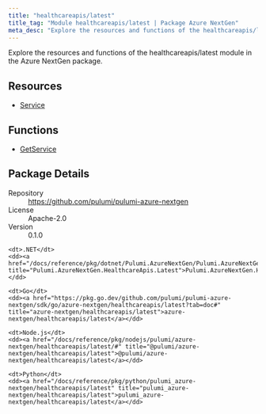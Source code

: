 ```yaml
---
title: "healthcareapis/latest"
title_tag: "Module healthcareapis/latest | Package Azure NextGen"
meta_desc: "Explore the resources and functions of the healthcareapis/latest module in the Azure NextGen package."
---
```


<!-- WARNING: this file was generated by Pulumi Docs Generator. -->
<!-- Do not edit by hand unless you're certain you know what you are doing! -->

Explore the resources and functions of the healthcareapis/latest module in the Azure NextGen package.

<h2 id="resources">Resources</h2>
<ul class="api">
    <li><a href="service" title="Service"><span class="symbol resource"></span>Service</a></li>
</ul>

<h2 id="functions">Functions</h2>
<ul class="api">
    <li><a href="getservice" title="GetService"><span class="symbol function"></span>GetService</a></li>
</ul>

<h2 id="package-details">Package Details</h2>
<dl class="package-details">
	<dt>Repository</dt>
	<dd><a href="https://github.com/pulumi/pulumi-azure-nextgen">https://github.com/pulumi/pulumi-azure-nextgen</a></dd>
	<dt>License</dt>
	<dd>Apache-2.0</dd>
	<dt>Version</dt>
	<dd>0.1.0</dd>
</dl>



<dl class="tabular">

    <dt>.NET</dt>
    <dd><a href="/docs/reference/pkg/dotnet/Pulumi.AzureNextGen/Pulumi.AzureNextGen.HealthcareApis.Latest.html" title="Pulumi.AzureNextGen.HealthcareApis.Latest">Pulumi.AzureNextGen.HealthcareApis.Latest</a></dd>

    <dt>Go</dt>
    <dd><a href="https://pkg.go.dev/github.com/pulumi/pulumi-azure-nextgen/sdk/go/azure-nextgen/healthcareapis/latest?tab=doc#" title="azure-nextgen/healthcareapis/latest">azure-nextgen/healthcareapis/latest</a></dd>

    <dt>Node.js</dt>
    <dd><a href="/docs/reference/pkg/nodejs/pulumi/azure-nextgen/healthcareapis/latest/#" title="@pulumi/azure-nextgen/healthcareapis/latest">@pulumi/azure-nextgen/healthcareapis/latest</a></dd>

    <dt>Python</dt>
    <dd><a href="/docs/reference/pkg/python/pulumi_azure-nextgen/healthcareapis/latest" title="pulumi_azure-nextgen/healthcareapis/latest">pulumi_azure-nextgen/healthcareapis/latest</a></dd>

</dl>

